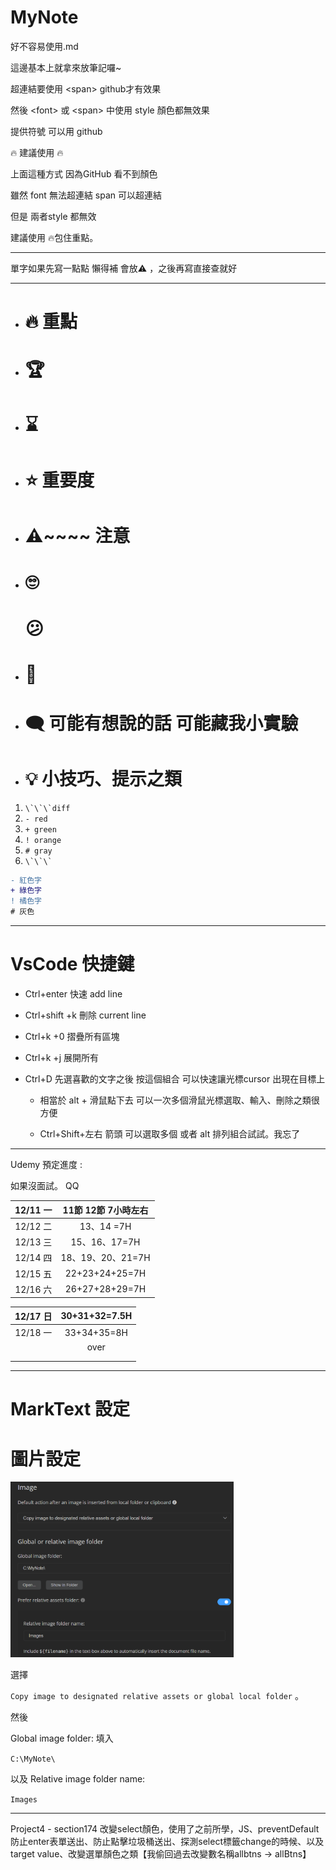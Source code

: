 # MyNote

好不容易使用.md

這邊基本上就拿來放筆記囉~

超連結要使用 \<span>  github才有效果

然後 \<font> 或 \<span> 中使用 style 顏色都無效果

提供符號 可以用 github

🔥 建議使用 🔥

上面這種方式 因為GitHub 看不到顏色

雖然 font 無法超連結 span 可以超連結

但是 兩者style 都無效

建議使用 🔥包住重點。

---

單字如果先寫一點點 懶得補 會放⚠️ ，之後再寫直接查就好

---

- # 🔥 重點

- # 🏆

- # ⌛

- # ⭐ 重要度

- # ⚠️~~~~ 注意

- # 🙄
  
  # 😕

- # 🍉

- # 🗨 可能有想說的話 可能藏我小實驗

- # 💡 小技巧、提示之類
1. ``\`\`\`diff``
2. `- red`
3. `+ green`
4. `! orange`
5. `# gray`
6. `` \`\`\` ``

```diff
- 紅色字
+ 綠色字
! 橘色字
# 灰色
```

---

# VsCode 快捷鍵

- Ctrl+enter 快速 add line

- Ctrl+shift +k 刪除 current line

- Ctrl+k +0  摺疊所有區塊

- Ctrl+k +j   展開所有

- Ctrl+D 先選喜歡的文字之後 按這個組合 可以快速讓光標cursor 出現在目標上
  
  - 相當於 alt + 滑鼠點下去 可以一次多個滑鼠光標選取、輸入、刪除之類很方便
  
  - Ctrl+Shift+左右 箭頭 可以選取多個 或者 alt 排列組合試試。我忘了

---

Udemy 預定進度 :

如果沒面試。 QQ

| 12/11 一 | 11節 12節 7小時左右  |
|:-------:|:--------------:|
| 12/12 二 | 13、14 =7H      |
| 12/13 三 | 15、16、17=7H    |
| 12/14 四 | 18、19、20、21=7H |
| 12/15 五 | 22+23+24+25=7H |
| 12/16 六 | 26+27+28+29=7H |

| 12/17 日 | 30+31+32=7.5H |
|:-------:|:-------------:|
| 12/18 一 | 33+34+35=8H   |
|         | over          |
|         |               |
|         |               |

---

# MarkText 設定

# 圖片設定

<img src="Images/2023-12-13-17-14-05-image.png" title="" alt="" width="357">

選擇

`Copy image to designated relative assets or global local folder` 。

然後

Global image folder: 填入

`C:\MyNote\`

以及 Relative image folder name:

`Images`

---

Project4 - section174 改變select顏色，使用了之前所學，JS、preventDefault防止enter表單送出、防止點擊垃圾桶送出、探測select標籤change的時候、以及target value、改變選單顏色之類【我偷回過去改變數名稱allbtns -> allBtns】
